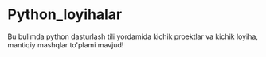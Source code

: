 # Python_loyihalar
Bu bulimda python dasturlash tili yordamida kichik proektlar va kichik loyiha, mantiqiy mashqlar to'plami mavjud!
